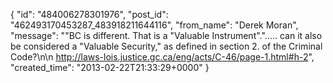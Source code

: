  {
   "id": "484006278301976",
   "post_id": "462493170453287_483918211644116",
   "from_name": "Derek Moran",
   "message": "\"BC is different. That is a \"Valuable Instrument\".\"..... can it also be considered a \"Valuable Security,\" as defined in section 2. of the Criminal Code?\n\n   http://laws-lois.justice.gc.ca/eng/acts/C-46/page-1.html#h-2",
   "created_time": "2013-02-22T21:33:29+0000"
 }
